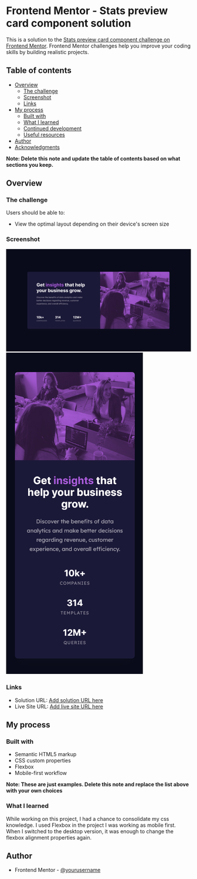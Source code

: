 # Frontend Mentor - Stats preview card component solution

This is a solution to the [Stats preview card component challenge on Frontend Mentor](https://www.frontendmentor.io/challenges/stats-preview-card-component-8JqbgoU62). Frontend Mentor challenges help you improve your coding skills by building realistic projects.

## Table of contents

- [Overview](#overview)
  - [The challenge](#the-challenge)
  - [Screenshot](#screenshot)
  - [Links](#links)
- [My process](#my-process)
  - [Built with](#built-with)
  - [What I learned](#what-i-learned)
  - [Continued development](#continued-development)
  - [Useful resources](#useful-resources)
- [Author](#author)
- [Acknowledgments](#acknowledgments)

**Note: Delete this note and update the table of contents based on what sections you keep.**

## Overview

### The challenge

Users should be able to:

- View the optimal layout depending on their device's screen size

### Screenshot

![](/screenshoots/Screenshot%20Frontend%20Mentor%20Stats%20preview%20card%20component%20-%20desktop.png)
![](/screenshoots/Screenshot%20Frontend%20Mentor%20Stats%20preview%20card%20component%20-%20mobile.png)

### Links

- Solution URL: [Add solution URL here](https://your-solution-url.com)
- Live Site URL: [Add live site URL here](https://your-live-site-url.com)

## My process

### Built with

- Semantic HTML5 markup
- CSS custom properties
- Flexbox
- Mobile-first workflow

**Note: These are just examples. Delete this note and replace the list above with your own choices**

### What I learned

While working on this project, I had a chance to consolidate my css knowledge. I used Flexbox in the project I was working as mobile first. When I switched to the desktop version, it was enough to change the flexbox alignment properties again.

## Author

- Frontend Mentor - [@yourusername](https://www.frontendmentor.io/profile/gokhan-gg)
